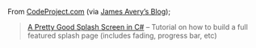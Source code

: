 From <a href="http://www.codeproject.com" target="_blank">CodeProject.com</a> (via <a href="http://weblogs.asp.net/javery/posts/39574.aspx" target="_blank" class="broken_link">James Avery&#8217;s Blog</a>);

> <a href="http://www.codeproject.com/csharp/PrettyGoodSplashScreen.asp" target="_blank" class="broken_link">A Pretty Good Splash Screen in C#</a> &#8211; Tutorial on how to build a full featured splash page (includes fading, progress bar, etc)